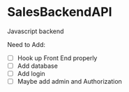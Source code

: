 # SalesBackendAPI
Javascript backend

Need to Add:

- [ ] Hook up Front End properly 
- [ ] Add database
- [ ] Add login
- [ ] Maybe add admin and Authorization
